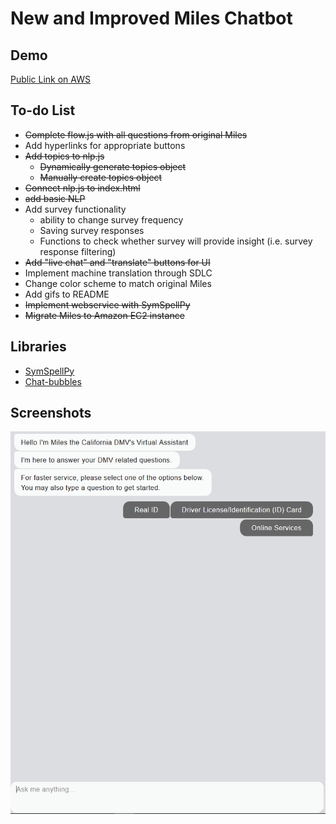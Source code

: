 # New and Improved Miles Chatbot 

## Demo
[Public Link on AWS](http://chatbot-dev-dgorhe.s3-website-us-west-1.amazonaws.com/)

## To-do List
- ~~Complete flow.js with all questions from original Miles~~
- Add hyperlinks for appropriate buttons
- ~~Add topics to nlp.js~~
    - ~~Dynamically generate topics object~~
    - ~~Manually create topics object~~
- ~~Connect nlp.js to index.html~~ 
- ~~add basic NLP~~
- Add survey functionality
    - ability to change survey frequency
    - Saving survey responses
    - Functions to check whether survey will provide insight (i.e. survey response filtering)
- ~~Add "live chat" and "translate" buttons for UI~~
- Implement machine translation through SDLC
- Change color scheme to match original Miles
- Add gifs to README
- ~~Implement webservice with SymSpellPy~~
- ~~Migrate Miles to Amazon EC2 instance~~

## Libraries
- [SymSpellPy](https://github.com/mammothb/symspellpy)
- [Chat-bubbles](https://github.com/dmitrizzle/chat-bubble)


## Screenshots
![Starting Out](./screenshots/new-miles-basic.PNG)
